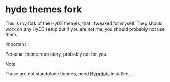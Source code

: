 # hyde themes fork

This is my fork of the HyDE themes, that I tweaked for myself. They should work on any HyDE setup but if you are not me, you should probably not use them.

> [!IMPORTANT]
> Personal theme repository, probably not for you.

> [!NOTE]
> These are not standalone themes, need [Hyprdots](https://github.com/prasanthrangan/hyprdots) installed...

